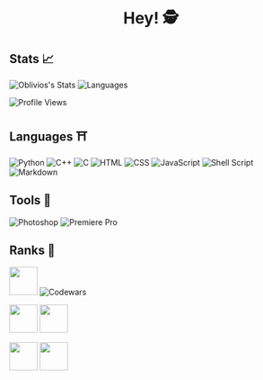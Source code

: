 <h1 align="center"><b>Hey! 🕵️</b></h1>

## Stats 📈

![Oblivios's Stats](https://github-readme-stats.vercel.app/api?username=Oblivios&show_icons=True&theme=react&hide_border=True&count_private=True)                ![Languages](https://github-readme-stats.vercel.app/api/top-langs/?username=Oblivios&show_icons=True&theme=react&hide_border=True&count_private=True)

![Profile Views](https://komarev.com/ghpvc/?username=Oblivios&label=PROFILE+VIEWS)

## Languages ⛩️

![Python](https://img.shields.io/badge/Python-14354C?style=for-the-badge&logo=python&logoColor=white) ![C++](https://img.shields.io/badge/C%2B%2B-00599C?style=for-the-badge&logo=c%2B%2B&logoColor=white) ![C](https://img.shields.io/badge/C-00599C?style=for-the-badge&logo=c&logoColor=white) ![HTML](https://img.shields.io/badge/HTML-239120?style=for-the-badge&logo=html5&logoColor=white) ![CSS](https://img.shields.io/badge/CSS-239120?&style=for-the-badge&logo=css3&logoColor=white) ![JavaScript](https://img.shields.io/badge/JavaScript-323330?style=for-the-badge&logo=javascript&logoColor=F7DF1E) ![Shell Script](https://img.shields.io/badge/Shell_Script-121011?style=for-the-badge&logo=gnu-bash&logoColor=white) ![Markdown](https://img.shields.io/badge/Markdown-000000?style=for-the-badge&logo=markdown&logoColor=white)

## Tools 🌠

![Photoshop](https://aleen42.github.io/badges/src/photoshop.svg) ![Premiere Pro](https://aleen42.github.io/badges/src/premiere.svg)

## Ranks 🌌

<img src="https://user-images.githubusercontent.com/68814228/139562044-db70c962-edf9-467b-b87a-c0859b849bd0.png" width="50" height="50"> ![Codewars](https://github-readme-codewars-stats.herokuapp.com/api/?username=Oblivios&badge&colormode=dark_mode&name_only)

<img src="https://user-images.githubusercontent.com/68814228/139562044-db70c962-edf9-467b-b87a-c0859b849bd0.png" width="50" height="50"> <img src="https://user-images.githubusercontent.com/68814228/139562199-db47b69c-c3c5-40d1-b033-bdd0bd6234d6.png" width="50" height="50">

<img src="https://user-images.githubusercontent.com/68814228/139562044-db70c962-edf9-467b-b87a-c0859b849bd0.png" width="50" height="50"> <img src="https://user-images.githubusercontent.com/68814228/139562210-cc9eaf80-d9c4-458b-8b2b-3e38ae6291a9.png" width="50" height="50">
